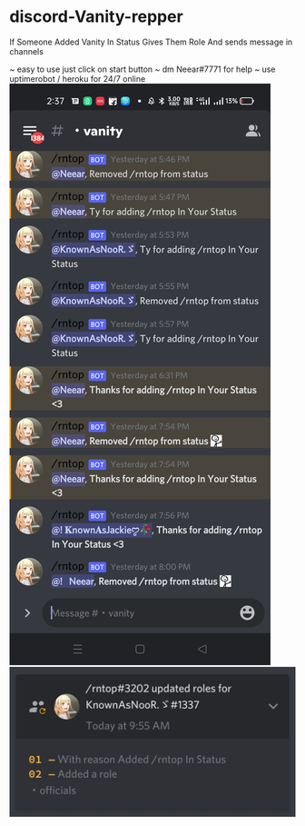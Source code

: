 # discord-Vanity-repper
If Someone Added Vanity In Status Gives Them Role And sends message in channels

~ easy to use just click on start button
~ dm Neear#7771 for help
~ use uptimerobot / heroku for 24/7 online
![](images/Screenshot_2022-06-14-14-37-31-51_fa4ea8e8aeb69dcd3ab969e8fd3d4310.jpg)
![](images/Screenshot_2022-06-14-14-38-17-07_fa4ea8e8aeb69dcd3ab969e8fd3d4310.jpg)
